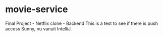# movie-service
Final Project - Netflix clone - Backend
This is a test to see if there is push access
Sunny, nu vanuit IntelliJ.